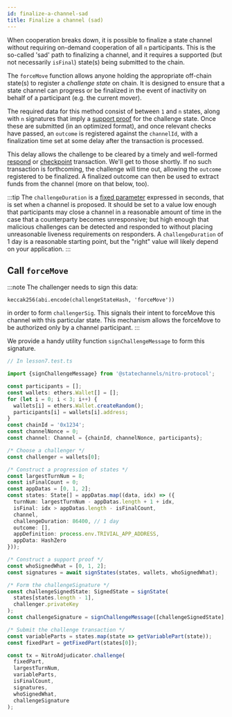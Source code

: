 ```yaml
---
id: finalize-a-channel-sad
title: Finalize a channel (sad)
---
```


When cooperation breaks down, it is possible to finalize a state channel without requiring on-demand cooperation of all `n` participants. This is the so-called 'sad' path to finalizing a channel, and it requires a supported (but not necessarily `isFinal`) state(s) being submitted to the chain.

The `forceMove` function allows anyone holding the appropriate off-chain state(s) to register a _challenge state_ on chain. It is designed to ensure that a state channel can progress or be finalized in the event of inactivity on behalf of a participant (e.g. the current mover).

The required data for this method consist of between `1` and `n` states, along with `n` signatures that imply a [support proof](/protocol-tutorial/execute-state-transitions#support-a-state-in-several-different-ways) for the challenge state. Once these are submitted (in an optimized format), and once relevant checks have passed, an `outcome` is registered against the `channelId`, with a finalization time set at some delay after the transaction is processed. 

This delay allows the challenge to be cleared by a timely and well-formed [respond](/protocol-tutorial/clear-a-challenge#call-respond) or [checkpoint](/protocol-tutorial/clear-a-challenge#call-checkpoint) transaction. We'll get to those shortly. If no such transaction is forthcoming, the challenge will time out, allowing the `outcome` registered to be finalized. A finalized outcome can then be used to extract funds from the channel (more on that below, too).


:::tip
The `challengeDuration` is a [fixed parameter](/protocol-tutorial/execute-state-transitions#construct-a-state-with-the-correct-format) expressed in seconds, that is set when a channel is proposed. It should be set to a value low enough that participants may close a channel in a reasonable amount of time in the case that a counterparty becomes unresponsive; but high enough that malicious challenges can be detected and responded to without placing unreasonable liveness requirements on responders. A `challengeDuration` of 1 day is a reasonable starting point, but the "right" value will likely depend on your application. 
:::

## Call `forceMove`

:::note
The challenger needs to sign this data:

```
keccak256(abi.encode(challengeStateHash, 'forceMove'))
```

in order to form `challengerSig`. This signals their intent to forceMove this channel with this particular state. This mechanism allows the forceMove to be authorized only by a channel participant.
:::

We provide a handy utility function `signChallengeMessage` to form this signature.

```typescript
// In lesson7.test.ts

import {signChallengeMessage} from '@statechannels/nitro-protocol';

const participants = [];
const wallets: ethers.Wallet[] = [];
for (let i = 0; i < 3; i++) {
  wallets[i] = ethers.Wallet.createRandom();
  participants[i] = wallets[i].address;
}
const chainId = '0x1234';
const channelNonce = 0;
const channel: Channel = {chainId, channelNonce, participants};

/* Choose a challenger */
const challenger = wallets[0];

/* Construct a progression of states */
const largestTurnNum = 8;
const isFinalCount = 0;
const appDatas = [0, 1, 2];
const states: State[] = appDatas.map((data, idx) => ({
  turnNum: largestTurnNum - appDatas.length + 1 + idx,
  isFinal: idx > appDatas.length - isFinalCount,
  channel,
  challengeDuration: 86400, // 1 day
  outcome: [],
  appDefinition: process.env.TRIVIAL_APP_ADDRESS,
  appData: HashZero
}));

/* Construct a support proof */
const whoSignedWhat = [0, 1, 2];
const signatures = await signStates(states, wallets, whoSignedWhat);

/* Form the challengeSignature */
const challengeSignedState: SignedState = signState(
  states[states.length - 1],
  challenger.privateKey
);
const challengeSignature = signChallengeMessage([challengeSignedState], challenger.privateKey);

/* Submit the challenge transaction */
const variableParts = states.map(state => getVariablePart(state));
const fixedPart = getFixedPart(states[0]);

const tx = NitroAdjudicator.challenge(
  fixedPart,
  largestTurnNum,
  variableParts,
  isFinalCount,
  signatures,
  whoSignedWhat,
  challengeSignature
);
```
